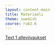 ```yaml
---
layout: content-main
title: Materiaali
theme: swedish
course: rub2.6
---
```


[Text 1 alleviivaukset](/media/rub2.6/text_1_alleviivaukset_oikeat.docx)
